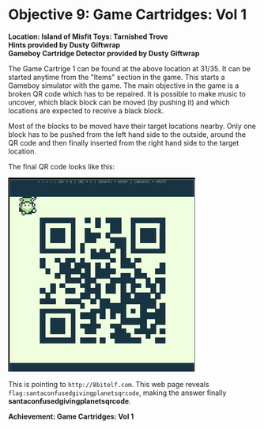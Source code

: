 # Objective 9: Game Cartridges: Vol 1
**Location: Island of Misfit Toys: Tarnished Trove**  
**Hints provided by Dusty Giftwrap**  
**Gameboy Cartridge Detector provided by Dusty Giftwrap**

The Game Cartrige 1 can be found at the above location at 31/35.
It can be started anytime from the "Items" section in the game.
This starts a Gameboy simulator with the game.
The main objective in the game is a broken QR code which has to be repaired.
It is possible to make music to uncover, which black block can be moved (by pushing it) and which locations are expected to receive a black block.

Most of the blocks to be moved have their target locations nearby. Only one block has to be pushed from the left hand side to the outside, around the QR code and then finally inserted from the right hand side to the target location.

The final QR code looks like this:

![QR Code](qr-code.png)

This is pointing to `http://8bitelf.com`. This web page reveals `flag:santaconfusedgivingplanetsqrcode`, making the answer finally **santaconfusedgivingplanetsqrcode**.

**Achievement: Game Cartridges: Vol 1**
<!--stackedit_data:
eyJoaXN0b3J5IjpbMTAyOTI2MTk4MywtMjA1ODgxMzM1NCwtMj
AxMDE5MjYzXX0=
-->